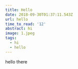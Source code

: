 ```yaml
---
title: Hello
date: 2018-09-30T01:37:11.543Z
url: hello
time_to_read: '12'
abstract: hi
image: 1.jpeg
tags:
  - hi
  - hello
---
```

hello there
